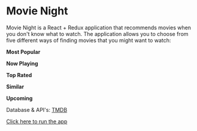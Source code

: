 # Movie Night
Movie Night is a React + Redux application that recommends movies when you don't know what to watch.
The application allows you to choose from five different ways of finding movies that you might want to watch:

**Most Popular**

**Now Playing**

**Top Rated**

**Similar**

**Upcoming**

Database & API's: [TMDB](https://www.themoviedb.org/)

[Click here to run the app](https://movie-night-react.herokuapp.com/)
